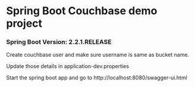 # Spring Boot Couchbase demo project

### Spring Boot Version: 2.2.1.RELEASE

Create couchbase user and make sure username is same as bucket name.

Update those details in application-dev.properties

Start the spring boot app and go to http://localhost:8080/swagger-ui.html
